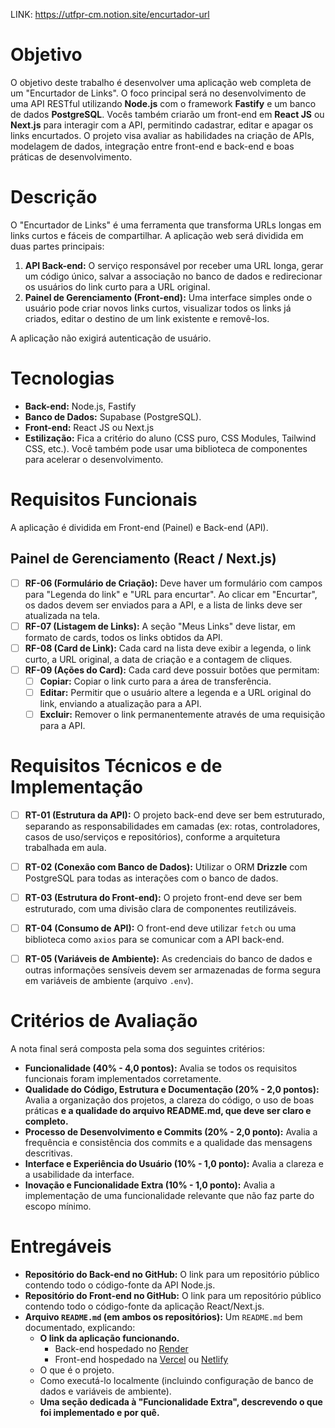 LINK: https://utfpr-cm.notion.site/encurtador-url



# Objetivo

O objetivo deste trabalho é desenvolver uma aplicação web completa de um "Encurtador de Links". O foco principal será no desenvolvimento de uma API RESTful utilizando **Node.js** com o framework **Fastify** e um banco de dados **PostgreSQL**. Vocês também criarão um front-end em **React JS** ou **Next.js** para interagir com a API, permitindo cadastrar, editar e apagar os links encurtados. O projeto visa avaliar as habilidades na criação de APIs, modelagem de dados, integração entre front-end e back-end e boas práticas de desenvolvimento.

# Descrição

O "Encurtador de Links" é uma ferramenta que transforma URLs longas em links curtos e fáceis de compartilhar. A aplicação web será dividida em duas partes principais:

1. **API Back-end:** O serviço responsável por receber uma URL longa, gerar um código único, salvar a associação no banco de dados e redirecionar os usuários do link curto para a URL original.
2. **Painel de Gerenciamento (Front-end):** Uma interface simples onde o usuário pode criar novos links curtos, visualizar todos os links já criados, editar o destino de um link existente e removê-los.

A aplicação não exigirá autenticação de usuário.

# Tecnologias

- **Back-end:** Node.js, Fastify
- **Banco de Dados:** Supabase (PostgreSQL).
- **Front-end:** React JS ou Next.js
- **Estilização:** Fica a critério do aluno (CSS puro, CSS Modules, Tailwind CSS, etc.). Você também pode usar uma biblioteca de componentes para acelerar o desenvolvimento.

# Requisitos Funcionais

A aplicação é dividida em Front-end (Painel) e Back-end (API).

## Painel de Gerenciamento (React / Next.js)

- [ ]  **RF-06 (Formulário de Criação):** Deve haver um formulário com campos para "Legenda do link" e "URL para encurtar". Ao clicar em "Encurtar", os dados devem ser enviados para a API, e a lista de links deve ser atualizada na tela.
- [ ]  **RF-07 (Listagem de Links):** A seção "Meus Links" deve listar, em formato de cards, todos os links obtidos da API.
- [ ]  **RF-08 (Card de Link):** Cada card na lista deve exibir a legenda, o link curto, a URL original, a data de criação e a contagem de cliques.
- [ ]  **RF-09 (Ações do Card):** Cada card deve possuir botões que permitam:
    - [ ]  **Copiar:** Copiar o link curto para a área de transferência.
    - [ ]  **Editar:** Permitir que o usuário altere a legenda e a URL original do link, enviando a atualização para a API.
    - [ ]  **Excluir:** Remover o link permanentemente através de uma requisição para a API.

# Requisitos Técnicos e de Implementação

- [ ]  **RT-01 (Estrutura da API):** O projeto back-end deve ser bem estruturado, separando as responsabilidades em camadas (ex: rotas, controladores, casos de uso/serviços e repositórios), conforme a arquitetura trabalhada em aula.
- [ ]  **RT-02 (Conexão com Banco de Dados):** Utilizar o ORM **Drizzle** com PostgreSQL para todas as interações com o banco de dados.
- [ ]  **RT-03 (Estrutura do Front-end):** O projeto front-end deve ser bem estruturado, com uma divisão clara de componentes reutilizáveis.
- [ ]  **RT-04 (Consumo de API):** O front-end deve utilizar `fetch` ou uma biblioteca como `axios` para se comunicar com a API back-end.
- [ ]  **RT-05 (Variáveis de Ambiente):** As credenciais do banco de dados e outras informações sensíveis devem ser armazenadas de forma segura em variáveis de ambiente (arquivo `.env`).



# Critérios de Avaliação

A nota final será composta pela soma dos seguintes critérios:

- **Funcionalidade (40% - 4,0 pontos):** Avalia se todos os requisitos funcionais foram implementados corretamente.
- **Qualidade do Código, Estrutura e Documentação (20% - 2,0 pontos):** Avalia a organização dos projetos, a clareza do código, o uso de boas práticas **e a qualidade do arquivo README.md, que deve ser claro e completo.**
- **Processo de Desenvolvimento e Commits (20% - 2,0 ponto):** Avalia a frequência e consistência dos commits e a qualidade das mensagens descritivas.
- **Interface e Experiência do Usuário (10% - 1,0 ponto):** Avalia a clareza e a usabilidade da interface.
- **Inovação e Funcionalidade Extra (10% - 1,0 ponto):** Avalia a implementação de uma funcionalidade relevante que não faz parte do escopo mínimo.

# Entregáveis

- **Repositório do Back-end no GitHub:** O link para um repositório público contendo todo o código-fonte da API Node.js.
- **Repositório do Front-end no GitHub:** O link para um repositório público contendo todo o código-fonte da aplicação React/Next.js.
- **Arquivo `README.md` (em ambos os repositórios):** Um `README.md` bem documentado, explicando:
    - **O link da aplicação funcionando.**
        - Back-end hospedado no [Render](https://render.com/)
        - Front-end hospedado na [Vercel](https://vercel.com/) ou [Netlify](https://www.netlify.com/)
    - O que é o projeto.
    - Como executá-lo localmente (incluindo configuração de banco de dados e variáveis de ambiente).
    - **Uma seção dedicada à "Funcionalidade Extra", descrevendo o que foi implementado e por quê.**

    